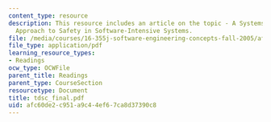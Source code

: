 ```yaml
---
content_type: resource
description: This resource includes an article on the topic - A Systems-Theoretic
  Approach to Safety in Software-Intensive Systems.
file: /media/courses/16-355j-software-engineering-concepts-fall-2005/afc60de2c951a9c44ef67ca8d37390c8_tdsc_final.pdf
file_type: application/pdf
learning_resource_types:
- Readings
ocw_type: OCWFile
parent_title: Readings
parent_type: CourseSection
resourcetype: Document
title: tdsc_final.pdf
uid: afc60de2-c951-a9c4-4ef6-7ca8d37390c8
---
```


